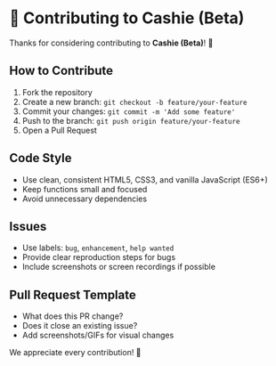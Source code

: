 # 🤝 Contributing to Cashie (Beta)

Thanks for considering contributing to **Cashie (Beta)**! 🚀

## How to Contribute
1. Fork the repository
2. Create a new branch: `git checkout -b feature/your-feature`
3. Commit your changes: `git commit -m 'Add some feature'`
4. Push to the branch: `git push origin feature/your-feature`
5. Open a Pull Request

## Code Style
- Use clean, consistent HTML5, CSS3, and vanilla JavaScript (ES6+)
- Keep functions small and focused
- Avoid unnecessary dependencies

## Issues
- Use labels: `bug`, `enhancement`, `help wanted`
- Provide clear reproduction steps for bugs
- Include screenshots or screen recordings if possible

## Pull Request Template
- What does this PR change?
- Does it close an existing issue?
- Add screenshots/GIFs for visual changes

We appreciate every contribution! 🙌
